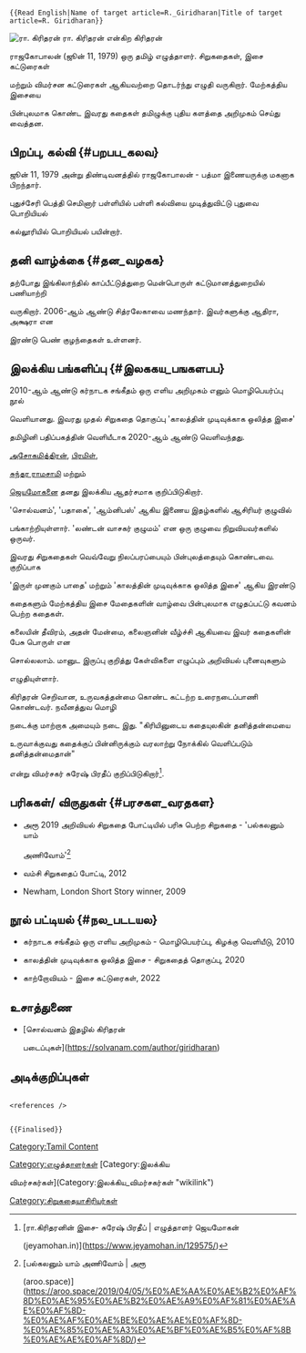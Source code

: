 ```{=mediawiki}
{{Read English|Name of target article=R._Giridharan|Title of target article=R. Giridharan}}
```
![ரா. கிரிதரன்](Giri.png "ரா. கிரிதரன்") ரா. கிரிதரன் என்கிற கிரிதரன்
ராஜகோபாலன் (ஜூன் 11, 1979) ஒரு தமிழ் எழுத்தாளர். சிறுகதைகள், இசை கட்டுரைகள்
மற்றும் விமர்சன கட்டுரைகள் ஆகியவற்றை தொடர்ந்து எழுதி வருகிறார். மேற்கத்திய இசையை
பின்புலமாக கொண்ட இவரது கதைகள் தமிழுக்கு புதிய களத்தை அறிமுகம் செய்து வைத்தன.

## பிறப்பு, கல்வி {#பறபப_கலவ}

ஜூன் 11, 1979 அன்று திண்டிவனத்தில் ராஜகோபாலன் - பத்மா இணையருக்கு மகனாக பிறந்தார்.
புதுச்சேரி பெத்தி செமினார் பள்ளியில் பள்ளி கல்வியை முடித்துவிட்டு புதுவை பொறியியல்
கல்லூரியில் பொறியியல் பயின்றார்.

## தனி வாழ்க்கை {#தன_வழகக}

தற்போது இங்கிலாந்தில் காப்பீட்டுத்துறை மென்பொருள் கட்டுமானத்துறையில் பணியாற்றி
வருகிறார். 2006-ஆம் ஆண்டு சித்ரலேகாவை மணந்தார். இவர்களுக்கு ஆதிரா, அக்ஷரா என
இரண்டு பெண் குழந்தைகள் உள்ளனர்.

## இலக்கிய பங்களிப்பு {#இலககய_பஙகளபப}

2010-ஆம் ஆண்டு கர்நாடக சங்கீதம் ஒரு எளிய அறிமுகம் எனும் மொழிபெயர்ப்பு நூல்
வெளியானது. இவரது முதல் சிறுகதை தொகுப்பு \'காலத்தின் முடிவுக்காக ஒலித்த இசை\'
தமிழினி பதிப்பகத்தின் வெளியீடாக 2020-ஆம் ஆண்டு வெளிவந்தது.
[அசோகமித்திரன்](அசோகமித்திரன் "wikilink"), [பிரமிள்](பிரமிள் "wikilink"),
[சுந்தர ராமசாமி](சுந்தர_ராமசாமி "wikilink") மற்றும்
[ஜெயமோகனை](ஜெயமோகன் "wikilink") தனது இலக்கிய ஆதர்சமாக குறிப்பிடுகிறார்.
\'சொல்வனம்\', \'பதாகை\', \'ஆம்னிபஸ்\' ஆகிய இணைய இதழ்களில் ஆசிரியர் குழுவில்
பங்காற்றியுள்ளார். \'லண்டன் வாசகர் குழுமம்\' என ஒரு குழுவை நிறுவியவர்களில் ஒருவர்.

இவரது சிறுகதைகள் வெவ்வேறு நிலப்பரப்பையும் பின்புலத்தையும் கொண்டவை. குறிப்பாக
\'இருள் முனகும் பாதை\' மற்றும் \'காலத்தின் முடிவுக்காக ஒலித்த இசை\' ஆகிய இரண்டு
கதைகளும் மேற்கத்திய இசை மேதைகளின் வாழ்வை பின்புலமாக எழுதப்பட்டு கவனம் பெற்ற கதைகள்‌.
கலையின் தீவிரம், அதன் மேன்மை, கலைஞனின் வீழ்ச்சி ஆகியவை இவர் கதைகளின் பேசு பொருள் என
சொல்லலாம். மானுட இருப்பு குறித்து கேள்விகளை எழுப்பும் அறிவியல் புனைவுகளும்
எழுதியுள்ளார்.

கிரிதரன் செறிவான, உருவகத்தன்மை கொண்ட கட்டற்ற உரைநடைப்பாணி கொண்டவர். நவீனத்துவ மொழி
நடைக்கு மாற்றாக அமையும் நடை இது. \"கிரியினுடைய கதையுலகின் தனித்தன்மையை
உருவாக்குவது கதைக்குப் பின்னிருக்கும் வரலாற்று நோக்கில் வெளிப்படும் தனித்தன்மைதான்\"
என்று விமர்சகர் சுரேஷ் பிரதீப் குறிப்பிடுகிறார்[^1].

## பரிசுகள்/ விருதுகள் {#பரசகள_வரதகள}

-   அரூ 2019 அறிவியல் சிறுகதை போட்டியில் பரிசு பெற்ற சிறுகதை - \'பல்கலனும் யாம்
    அணிவோம்\'[^2]
-   வம்சி சிறுகதைப் போட்டி, 2012
-   Newham, London Short Story winner, 2009

## நூல் பட்டியல் {#நல_படடயல}

-   கர்நாடக சங்கீதம் ஒரு எளிய அறிமுகம் - மொழிபெயர்ப்பு, கிழக்கு வெளியீடு, 2010
-   காலத்தின் முடிவுக்காக ஒலித்த இசை - சிறுகதைத் தொகுப்பு, 2020
-   காற்றோவியம் - இசை கட்டுரைகள், 2022

## உசாத்துணை

-   [சொல்வனம் இதழில் கிரிதரன்
    படைப்புகள்](https://solvanam.com/author/giridharan)

## அடிக்குறிப்புகள்

```{=html}
<references />
```
```{=mediawiki}
{{Finalised}}
```
[Category:Tamil Content](Category:Tamil_Content "wikilink")
[Category:எழுத்தாளர்கள்](Category:எழுத்தாளர்கள் "wikilink") [Category:இலக்கிய
விமர்சகர்கள்](Category:இலக்கிய_விமர்சகர்கள் "wikilink")
[Category:சிறுகதையாசிரியர்கள்](Category:சிறுகதையாசிரியர்கள் "wikilink")

[^1]: [ரா.கிரிதரனின் இசை- சுரேஷ் பிரதீப் \| எழுத்தாளர் ஜெயமோகன்
    (jeyamohan.in)](https://www.jeyamohan.in/129575/)

[^2]: [பல்கலனும் யாம் அணிவோம் \| அரூ
    (aroo.space)](https://aroo.space/2019/04/05/%E0%AE%AA%E0%AE%B2%E0%AF%8D%E0%AE%95%E0%AE%B2%E0%AE%A9%E0%AF%81%E0%AE%AE%E0%AF%8D-%E0%AE%AF%E0%AE%BE%E0%AE%AE%E0%AF%8D-%E0%AE%85%E0%AE%A3%E0%AE%BF%E0%AE%B5%E0%AF%8B%E0%AE%AE%E0%AF%8D/)
